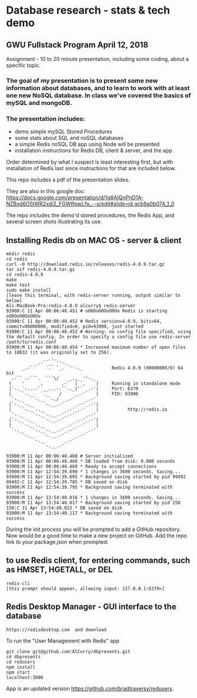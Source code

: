 # Database research - stats & tech demo 

## GWU Fullstack Program  April 12, 2018

   Assignment - 10 to 20 minute presentation, including some coding, about a specific topic.

### The goal of my presentation is to present some new information about databases, and to learn to work with at least one new NoSQL database.   In class we've covered the basics of mySQL and mongoDB.  

### The presentation includes:
  * demo simple mySQL Stored Procedures
  * some stats about SQL and noSQL databases
  * a simple Redis noSQL DB app using Node will be presented
  * installation instructions for Redis DB, client & server, and the app

  Order determined by what I suspect is least interesting first, but with installation of Redis last since instructions for that are included below.

  This repo includes a pdf of the presentation slides. 
   
  They are also in this google doc: https://docs.google.com/presentation/d/1g8AIQnPnD1A-NZBxd6O5tWR2xdi2_FGWtfpwLfp_--s/edit#slide=id.gcb9a0b074_1_0

  The repo includes the demo'd stored procedures, the Redis App,
  and several screen shots illustrating its use.



## Installing Redis db on MAC OS - server & client
```
mkdir redis
cd redis
curl -O http://download.redis.io/releases/redis-4.0.9.tar.gz
tar xzf redis-4.0.9.tar.gz
cd redis-4.0.9
make
make test
sudo make install
[leave this terminal, with redis-server running, output similar to below]
Als-MacBook-Pro:redis-4.0.9 alcurry$ redis-server
93900:C 11 Apr 00:06:40.451 # oO0OoO0OoO0Oo Redis is starting oO0OoO0OoO0Oo
93900:C 11 Apr 00:06:40.452 # Redis version=4.0.9, bits=64, commit=00000000, modified=0, pid=93900, just started
93900:C 11 Apr 00:06:40.452 # Warning: no config file specified, using the default config. In order to specify a config file use redis-server /path/to/redis.conf
93900:M 11 Apr 00:06:40.454 * Increased maximum number of open files to 10032 (it was originally set to 256).
                _._                                                  
           _.-``__ ''-._                                             
      _.-``    `.  `_.  ''-._           Redis 4.0.9 (00000000/0) 64 bit
  .-`` .-```.  ```\/    _.,_ ''-._                                   
 (    '      ,       .-`  | `,    )     Running in standalone mode
 |`-._`-...-` __...-.``-._|'` _.-'|     Port: 6379
 |    `-._   `._    /     _.-'    |     PID: 93900
  `-._    `-._  `-./  _.-'    _.-'                                   
 |`-._`-._    `-.__.-'    _.-'_.-'|                                  
 |    `-._`-._        _.-'_.-'    |           http://redis.io        
  `-._    `-._`-.__.-'_.-'    _.-'                                   
 |`-._`-._    `-.__.-'    _.-'_.-'|                                  
 |    `-._`-._        _.-'_.-'    |                                  
  `-._    `-._`-.__.-'_.-'    _.-'                                   
      `-._    `-.__.-'    _.-'                                       
          `-._        _.-'                                           
              `-.__.-'                                               

93900:M 11 Apr 00:06:40.460 # Server initialized
93900:M 11 Apr 00:06:40.460 * DB loaded from disk: 0.000 seconds
93900:M 11 Apr 00:06:40.460 * Ready to accept connections
93900:M 11 Apr 12:54:39.690 * 1 changes in 3600 seconds. Saving...
93900:M 11 Apr 12:54:39.695 * Background saving started by pid 99492
99492:C 11 Apr 12:54:39.705 * DB saved on disk
93900:M 11 Apr 12:54:39.795 * Background saving terminated with success
93900:M 11 Apr 13:54:40.016 * 1 changes in 3600 seconds. Saving...
93900:M 11 Apr 13:54:40.017 * Background saving started by pid 150
150:C 11 Apr 13:54:40.022 * DB saved on disk
93900:M 11 Apr 13:54:40.117 * Background saving terminated with success
```
During the init process you will be prompted to add a GitHub repository. Now would be a good time to make a new project on GitHub. Add the repo link to your package.json when prompted.

## to use Redis client, for entering commands, such as HMSET, HGETALL, or DEL
```
redis-cli
[this prompt should appear, allowing input: 127.0.0.1:6379>]
```
## Redis Desktop Manager - GUI interface to the database
```
https://redisdesktop.com  and download
```
To run the "User Management with Redis" app
```
git clone git@github.com:AlCurry/dbpresents.git
cd dbpresents
cd redusers
npm install
npm start
localhost:3000

```

App is an updated version https://github.com/bradtraversy/redusers.